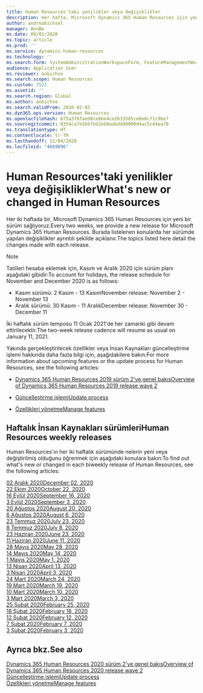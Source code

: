 ```yaml
---
title: Human Resources'taki yenilikler veya değişiklikler
description: Her hafta, Microsoft Dynamics 365 Human Resources için yeni bir sürüm sağlıyoruz. Burada listelenen konularda her hafta yapılan değişiklikler ayrıntılı şekilde açıklanır.
author: andreabichsel
manager: AnnBe
ms.date: 09/01/2020
ms.topic: article
ms.prod: ''
ms.service: dynamics-human-resources
ms.technology: ''
ms.search.form: SystemAdministrationWorkspaceForm, FeatureManagementWorkspace
audience: Application User
ms.reviewer: anbichse
ms.search.scope: Human Resources
ms.custom: 7521
ms.assetid: ''
ms.search.region: Global
ms.author: anbichse
ms.search.validFrom: 2020-02-03
ms.dyn365.ops.version: Human Resources
ms.openlocfilehash: 675a3f0faed0ce8be4ce2633585ce8e0cf1c9be7
ms.sourcegitcommit: 0354ca7e566fbd2eb0aabdd40000d4ac5c44ea78
ms.translationtype: HT
ms.contentlocale: tr-TR
ms.lasthandoff: 12/04/2020
ms.locfileid: "4669096"
---
```

# <a name="whats-new-or-changed-in-human-resources"></a><span data-ttu-id="b22c6-104">Human Resources'taki yenilikler veya değişiklikler</span><span class="sxs-lookup"><span data-stu-id="b22c6-104">What's new or changed in Human Resources</span></span>

<span data-ttu-id="b22c6-105">Her iki haftada bir, Microsoft Dynamics 365 Human Resources için yeni bir sürüm sağlıyoruz.</span><span class="sxs-lookup"><span data-stu-id="b22c6-105">Every two weeks, we provide a new release for Microsoft Dynamics 365 Human Resources.</span></span> <span data-ttu-id="b22c6-106">Burada listelenen konularda her sürümde yapılan değişiklikler ayrıntılı şekilde açıklanır.</span><span class="sxs-lookup"><span data-stu-id="b22c6-106">The topics listed here detail the changes made with each release.</span></span>

>[!NOTE]
><span data-ttu-id="b22c6-107">Tatilleri hesaba eklemek için, Kasım ve Aralık 2020 için sürüm planı aşağıdaki gibidir:</span><span class="sxs-lookup"><span data-stu-id="b22c6-107">To account for holidays, the release schedule for November and December 2020 is as follows:</span></span>
>
>- <span data-ttu-id="b22c6-108">Kasım sürümü: 2 Kasım - 13 Kasım</span><span class="sxs-lookup"><span data-stu-id="b22c6-108">November release: November 2 - November 13</span></span>
>- <span data-ttu-id="b22c6-109">Aralık sürümü: 30 Kasım - 11 Aralık</span><span class="sxs-lookup"><span data-stu-id="b22c6-109">December release: November 30 - December 11</span></span>
> 
><span data-ttu-id="b22c6-110">İki haftalık sürüm temposu 11 Ocak 2021'de her zamanki gibi devam ettirilecektir.</span><span class="sxs-lookup"><span data-stu-id="b22c6-110">The two-week release cadence will resume as usual on January 11, 2021.</span></span>

<span data-ttu-id="b22c6-111">Yakında gerçekleştirilecek özellikler veya İnsan Kaynakları güncelleştirme işlemi hakkında daha fazla bilgi için, aşağıdakilere bakın:</span><span class="sxs-lookup"><span data-stu-id="b22c6-111">For more information about upcoming features or the update process for Human Resources, see the following articles:</span></span> 

- [<span data-ttu-id="b22c6-112">Dynamics 365 Human Resources 2019 sürüm 2'ye genel bakış</span><span class="sxs-lookup"><span data-stu-id="b22c6-112">Overview of Dynamics 365 Human Resources 2019 release wave 2</span></span>](https://docs.microsoft.com/dynamics365-release-plan/2019wave2/dynamics365-human-resources/)

- [<span data-ttu-id="b22c6-113">Güncelleştirme işlemi</span><span class="sxs-lookup"><span data-stu-id="b22c6-113">Update process</span></span>](hr-admin-setup-update-process.md)

- [<span data-ttu-id="b22c6-114">Özellikleri yönetme</span><span class="sxs-lookup"><span data-stu-id="b22c6-114">Manage features</span></span>](hr-admin-manage-features.md)

## <a name="human-resources-weekly-releases"></a><span data-ttu-id="b22c6-115">Haftalık İnsan Kaynakları sürümleri</span><span class="sxs-lookup"><span data-stu-id="b22c6-115">Human Resources weekly releases</span></span>

<span data-ttu-id="b22c6-116">Human Resources'ın her iki haftalık sürümünde nelerin yeni veya değiştirilmiş olduğunu öğrenmek için aşağıdaki konulara bakın:</span><span class="sxs-lookup"><span data-stu-id="b22c6-116">To find out what's new or changed in each biweekly release of Human Resources, see the following articles:</span></span>

[<span data-ttu-id="b22c6-117">02 Aralık 2020</span><span class="sxs-lookup"><span data-stu-id="b22c6-117">December 02, 2020</span></span>](hr-whats-new-2020-12-02.md)</br>
[<span data-ttu-id="b22c6-118">22 Ekim 2020</span><span class="sxs-lookup"><span data-stu-id="b22c6-118">October 22, 2020</span></span>](hr-whats-new-2020-10-22.md)</br>
[<span data-ttu-id="b22c6-119">16 Eylül 2020</span><span class="sxs-lookup"><span data-stu-id="b22c6-119">September 16, 2020</span></span>](hr-whats-new-2020-09-16.md)</br>
[<span data-ttu-id="b22c6-120">3 Eylül 2020</span><span class="sxs-lookup"><span data-stu-id="b22c6-120">September 3, 2020</span></span>](hr-whats-new-2020-09-03.md)</br>
[<span data-ttu-id="b22c6-121">20 Ağustos 2020</span><span class="sxs-lookup"><span data-stu-id="b22c6-121">August 20, 2020</span></span>](hr-whats-new-2020-08-20.md)</br>
[<span data-ttu-id="b22c6-122">6 Ağustos 2020</span><span class="sxs-lookup"><span data-stu-id="b22c6-122">August 6, 2020</span></span>](hr-whats-new-2020-08-06.md)</br>
[<span data-ttu-id="b22c6-123">23 Temmuz 2020</span><span class="sxs-lookup"><span data-stu-id="b22c6-123">July 23, 2020</span></span>](hr-whats-new-2020-07-23.md)</br>
[<span data-ttu-id="b22c6-124">8 Temmuz 2020</span><span class="sxs-lookup"><span data-stu-id="b22c6-124">July 8, 2020</span></span>](hr-whats-new-2020-07-08.md)</br>
[<span data-ttu-id="b22c6-125">23 Haziran 2020</span><span class="sxs-lookup"><span data-stu-id="b22c6-125">June 23, 2020</span></span>](hr-whats-new-2020-06-23.md)</br>
[<span data-ttu-id="b22c6-126">11 Haziran 2020</span><span class="sxs-lookup"><span data-stu-id="b22c6-126">June 11, 2020</span></span>](hr-whats-new-2020-06-11.md)</br>
[<span data-ttu-id="b22c6-127">28 Mayıs 2020</span><span class="sxs-lookup"><span data-stu-id="b22c6-127">May 28, 2020</span></span>](hr-whats-new-2020-05-28.md)</br>
[<span data-ttu-id="b22c6-128">14 Mayıs 2020</span><span class="sxs-lookup"><span data-stu-id="b22c6-128">May 14, 2020</span></span>](hr-whats-new-2020-05-14.md)</br>
[<span data-ttu-id="b22c6-129">1 Mayıs 2020</span><span class="sxs-lookup"><span data-stu-id="b22c6-129">May 1, 2020</span></span>](hr-whats-new-2020-05-01.md)</br>
[<span data-ttu-id="b22c6-130">13 Nisan 2020</span><span class="sxs-lookup"><span data-stu-id="b22c6-130">April 13, 2020</span></span>](hr-whats-new-2020-04-13.md)</br>
[<span data-ttu-id="b22c6-131">3 Nisan 2020</span><span class="sxs-lookup"><span data-stu-id="b22c6-131">April 3, 2020</span></span>](hr-whats-new-2020-04-03.md)</br>
[<span data-ttu-id="b22c6-132">24 Mart 2020</span><span class="sxs-lookup"><span data-stu-id="b22c6-132">March 24, 2020</span></span>](hr-whats-new-2020-03-24.md)</br>
[<span data-ttu-id="b22c6-133">19 Mart 2020</span><span class="sxs-lookup"><span data-stu-id="b22c6-133">March 19, 2020</span></span>](hr-whats-new-2020-03-19.md)</br>
[<span data-ttu-id="b22c6-134">10 Mart 2020</span><span class="sxs-lookup"><span data-stu-id="b22c6-134">March 10, 2020</span></span>](hr-whats-new-2020-03-10.md)</br>
[<span data-ttu-id="b22c6-135">3 Mart 2020</span><span class="sxs-lookup"><span data-stu-id="b22c6-135">March 3, 2020</span></span>](hr-whats-new-2020-03-03.md)</br>
[<span data-ttu-id="b22c6-136">25 Şubat 2020</span><span class="sxs-lookup"><span data-stu-id="b22c6-136">February 25, 2020</span></span>](hr-whats-new-2020-02-25.md)</br>
[<span data-ttu-id="b22c6-137">18 Şubat 2020</span><span class="sxs-lookup"><span data-stu-id="b22c6-137">February 18, 2020</span></span>](hr-whats-new-2020-02-18.md)</br>
[<span data-ttu-id="b22c6-138">12 Şubat 2020</span><span class="sxs-lookup"><span data-stu-id="b22c6-138">February 12, 2020</span></span>](hr-whats-new-2020-02-12.md)</br>
[<span data-ttu-id="b22c6-139">7 Şubat 2020</span><span class="sxs-lookup"><span data-stu-id="b22c6-139">February 7, 2020</span></span>](hr-whats-new-2020-02-07.md)</br>
[<span data-ttu-id="b22c6-140">3 Şubat 2020</span><span class="sxs-lookup"><span data-stu-id="b22c6-140">February 3, 2020</span></span>](hr-whats-new-2020-02-03.md)

## <a name="see-also"></a><span data-ttu-id="b22c6-141">Ayrıca bkz.</span><span class="sxs-lookup"><span data-stu-id="b22c6-141">See also</span></span>

[<span data-ttu-id="b22c6-142">Dynamics 365 Human Resources 2020 sürüm 2'ye genel bakış</span><span class="sxs-lookup"><span data-stu-id="b22c6-142">Overview of Dynamics 365 Human Resources 2020 release wave 2</span></span>](https://docs.microsoft.com/dynamics365-release-plan/2020wave2/human-resources/dynamics365-human-resources/)</br>
[<span data-ttu-id="b22c6-143">Güncelleştirme işlemi</span><span class="sxs-lookup"><span data-stu-id="b22c6-143">Update process</span></span>](hr-admin-setup-update-process.md)</br>
[<span data-ttu-id="b22c6-144">Özellikleri yönetme</span><span class="sxs-lookup"><span data-stu-id="b22c6-144">Manage features</span></span>](hr-admin-manage-features.md)
